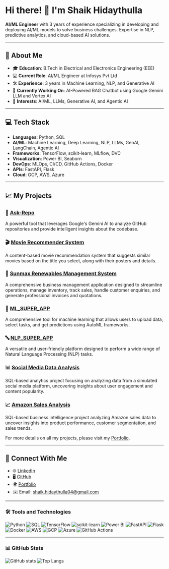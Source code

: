 # Hi there! 👋 I'm Shaik Hidaythulla
**AI/ML Engineer** with 3 years of experience specializing in developing and deploying AI/ML models to solve business challenges. Expertise in NLP, predictive analytics, and cloud-based AI solutions.

---

## 🌟 About Me
- 🎓 **Education**: B.Tech in Electrical and Electronics Engineering (EEE)
- 💻 **Current Role**: AI/ML Engineer at Infosys Pvt Ltd
- 🛠 **Experience**: 3 years in Machine Learning, NLP, and Generative AI
- 🌱 **Currently Working On**: AI-Powered RAG Chatbot using Google Gemini LLM and Vertex AI
- 🚀 **Interests**: AI/ML, LLMs, Generative AI, and Agentic AI

---

## 💻 Tech Stack
- **Languages**: Python, SQL
- **AI/ML**: Machine Learning, Deep Learning, NLP, LLMs, GenAI, LangChain, Agentic AI
- **Frameworks**: TensorFlow, scikit-learn, MLflow, DVC
- **Visualization**: Power BI, Seaborn
- **DevOps**: MLOps, CI/CD, GitHub Actions, Docker
- **APIs**: FastAPI, Flask
- **Cloud**: GCP, AWS, Azure

---

## 📈 My Projects

### 🤖 [Ask-Repo](https://github.com/SHAIK-07/Ask-Repo)
A powerful tool that leverages Google's Gemini AI to analyze GitHub repositories and provide intelligent insights about the codebase.

### 🎬 [Movie Recommender System](https://github.com/SHAIK-07/movie-recommendation-/blob/main/README.md)
A content-based movie recommendation system that suggests similar movies based on the title you select, along with their posters and details.

### 💼 [Sunmax Renewables Management System](https://github.com/SHAIK-07/tool)
A comprehensive business management application designed to streamline operations, manage inventory, track sales, handle customer enquiries, and generate professional invoices and quotations.

### 🌟 [ML_SUPER_APP](https://github.com/SHAIK-07/ML_SUPER_APP)
A comprehensive tool for machine learning that allows users to upload data, select tasks, and get predictions using AutoML frameworks.

### 🔤 [NLP_SUPER_APP](https://github.com/SHAIK-07/NLP-Super-APP)
A versatile and user-friendly platform designed to perform a wide range of Natural Language Processing (NLP) tasks.

### 📊 [Social Media Data Analysis](https://github.com/SHAIK-07/Social-Media-Data-Analysis-Using-SQL)
SQL-based analytics project focusing on analyzing data from a simulated social media platform, uncovering insights about user engagement and content popularity.

### 📈 [Amazon Sales Analysis](https://github.com/SHAIK-07/Amazon-Sales-Analysis-Project-using-SQL)
SQL-based business intelligence project analyzing Amazon sales data to uncover insights into product performance, customer segmentation, and sales trends.

For more details on all my projects, please visit my [Portfolio](https://shaik-07.github.io/Portfolio/).

---

## 🔗 Connect With Me
- 🌐 [LinkedIn](https://www.linkedin.com/in/shaik-hidaythulla/)
- 🖥️ [GitHub](https://github.com/SHAIK-07)
- 🌍 [Portfolio](https://shaik-07.github.io/Portfolio/)
- ✉️ Email: shaik.hidaythulla04@gmail.com

---

### 🛠 Tools and Technologies
![Python](https://img.shields.io/badge/-Python-3776AB?logo=python&logoColor=white&style=flat-square)
![SQL](https://img.shields.io/badge/-SQL-003B57?logo=microsoft-sql-server&logoColor=white&style=flat-square)
![TensorFlow](https://img.shields.io/badge/-TensorFlow-FF6F00?logo=tensorflow&logoColor=white&style=flat-square)
![scikit-learn](https://img.shields.io/badge/-scikit--learn-F7931E?logo=scikit-learn&logoColor=white&style=flat-square)
![Power BI](https://img.shields.io/badge/-PowerBI-F2C811?logo=powerbi&logoColor=black&style=flat-square)
![FastAPI](https://img.shields.io/badge/-FastAPI-009688?logo=fastapi&logoColor=white&style=flat-square)
![Flask](https://img.shields.io/badge/-Flask-000000?logo=flask&logoColor=white&style=flat-square)
![Docker](https://img.shields.io/badge/-Docker-2496ED?logo=docker&logoColor=white&style=flat-square)
![AWS](https://img.shields.io/badge/-AWS-232F3E?logo=amazon-aws&logoColor=white&style=flat-square)
![GCP](https://img.shields.io/badge/-GCP-4285F4?logo=google-cloud&logoColor=white&style=flat-square)
![Azure](https://img.shields.io/badge/-Azure-0078D4?logo=microsoft-azure&logoColor=white&style=flat-square)
![GitHub Actions](https://img.shields.io/badge/-GitHub_Actions-2088FF?logo=github-actions&logoColor=white&style=flat-square)

---

### 📊 GitHub Stats
![GitHub stats](https://github-readme-stats.vercel.app/api?username=SHAIK-07&show_icons=true&theme=radical)
![Top Langs](https://github-readme-stats.vercel.app/api/top-langs/?username=SHAIK-07&layout=compact&theme=radical)
